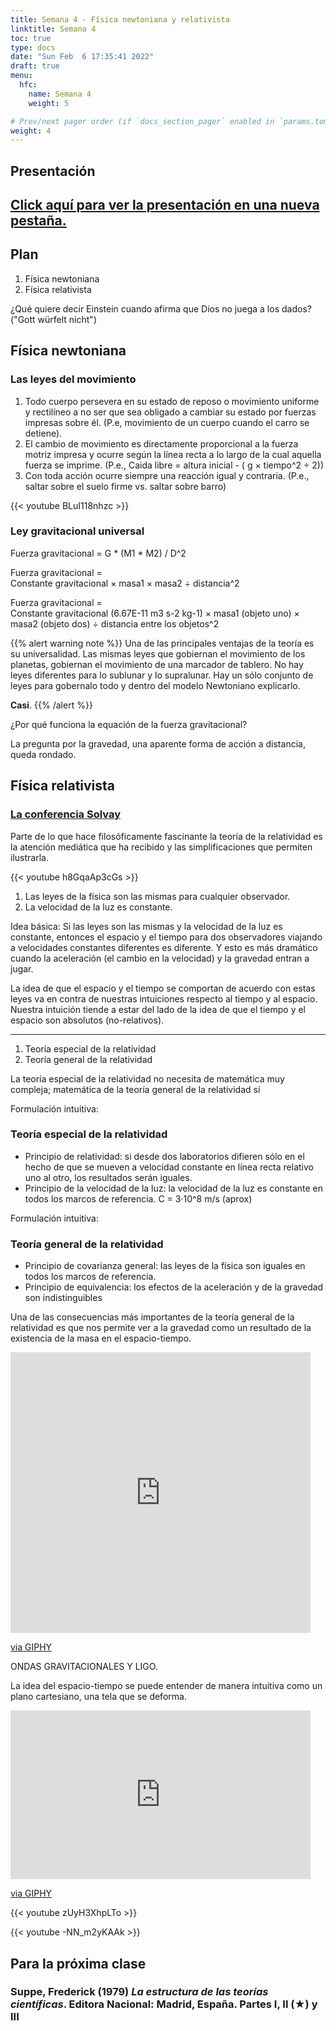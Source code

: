 ```yaml
---
title: Semana 4 - Física newtoniana y relativista
linktitle: Semana 4 
toc: true
type: docs
date: "Sun Feb  6 17:35:41 2022"
draft: true
menu:
  hfc:
    name: Semana 4
    weight: 5

# Prev/next pager order (if `docs_section_pager` enabled in `params.toml`)
weight: 4
---
```

## Presentación


<a href="https://jcunisabana.github.io/filociencia/4.html#/" target="_blank">Click aquí para ver la presentación en una nueva pestaña.</a>
---


## Plan


1.  Física newtoniana
2.  Física relativista

¿Qué quiere decir Einstein cuando afirma que Dios no juega a los dados? ("Gott würfelt nicht")

## Física newtoniana

### Las leyes del movimiento


1.  Todo cuerpo persevera en su estado de reposo o movimiento uniforme y rectilíneo a no ser que sea obligado a cambiar su estado por fuerzas impresas sobre él. (P.e, movimiento de un cuerpo cuando el carro se detiene).
2.  El cambio de movimiento es directamente proporcional a la fuerza motriz impresa y ocurre según la línea recta a lo largo de la cual aquella fuerza se imprime. (P.e., Caida libre = altura inicial - ( g × tiempo^2 ÷ 2))
3.  Con toda acción ocurre siempre una reacción igual y contraria. (P.e., saltar sobre el suelo firme vs. saltar sobre barro)

{{< youtube BLuI118nhzc >}}

### Ley gravitacional universal


Fuerza gravitacional = G * (M1 * M2) / D^2

Fuerza gravitacional =  
Constante gravitacional × masa1 × masa2 ÷ distancia^2

Fuerza gravitacional =  
Constante gravitacional (6.67E-11 m3 s-2 kg-1) × masa1 (objeto uno) × masa2 (objeto dos) ÷ distancia entre los objetos^2


{{% alert warning note %}}
Una de las principales ventajas de la teoría es su universalidad. Las mismas leyes que gobiernan el movimiento de los planetas, gobiernan el movimiento de una marcador de tablero. No hay leyes diferentes para lo sublunar y lo supralunar. Hay un sólo conjunto de leyes para gobernalo todo y dentro del modelo Newtoniano explicarlo.

**Casi**.
{{% /alert %}}

¿Por qué funciona la equación de la fuerza gravitacional?

La pregunta por la gravedad, una aparente forma de acción a distancia, queda rondado.
  


## Física relativista
### [La conferencia Solvay](https://en.wikipedia.org/wiki/Solvay_Conference)

Parte de lo que hace filosóficamente fascinante la teoría de la relatividad es la atención mediática que ha recibido y las simplificaciones que permiten ilustrarla.

{{< youtube h8GqaAp3cGs >}}

1.  Las leyes de la física son las mismas para cualquier observador.
2.  La velocidad de la luz es constante.

Idea básica: Si las leyes son las mismas y la velocidad de la luz es constante, entonces el espacio y el tiempo para dos observadores viajando a velocidades constantes diferentes es diferente. Y esto es más dramático cuando la aceleración (el cambio en la velocidad) y la gravedad entran a jugar.

La idea de que el espacio y el tiempo se comportan de acuerdo con estas leyes va en contra de nuestras intuiciones respecto al tiempo y al espacio. Nuestra intuición tiende a estar del lado de la idea de que el tiempo y el espacio son absolutos (no-relativos).

---

1.  Teoría especial de la relatividad
2.  Teoría general de la relatividad

La teoría especial de la relatividad no necesita de matemática muy compleja; matemática de la teoría general de la relatividad sí

Formulación intuitiva:

### Teoría especial de la relatividad

* Principio de relatividad: si desde dos laboratorios difieren sólo en el hecho de que se mueven a velocidad constante en línea recta relativo uno al otro, los resultados serán iguales.
* Principio de la velocidad de la luz: la velocidad de la luz es constante en todos los marcos de referencia. C = 3·10^8 m/s (aprox)

Formulación intuitiva:

### Teoría general de la relatividad

* Principio de covarianza general: las leyes de la física son iguales en todos los marcos de referencia.
* Principio de equivalencia: los efectos de la aceleración y de la gravedad son indistinguibles

Una de las consecuencias más importantes de la teoría general de la relatividad es que nos permite ver a la gravedad como un resultado de la existencia de la masa en el espacio-tiempo.

<iframe src="https://giphy.com/embed/p1aqyY6Y0g9uo" width="480" height="449" frameBorder="0" class="giphy-embed" allowFullScreen></iframe><p><a href="https://giphy.com/gifs/gustavo-loop-geometry-kidmograph-p1aqyY6Y0g9uo">via GIPHY</a></p>
  
ONDAS GRAVITACIONALES Y LIGO.

La idea del espacio-tiempo se puede entender de manera intuitiva como un plano cartesiano, una tela que se deforma. 

<iframe src="https://giphy.com/embed/SVCSsoKU5v6ZJLk07n" width="480" height="270" frameBorder="0" class="giphy-embed" allowFullScreen></iframe><p><a href="https://giphy.com/gifs/black-blackhole-switchmedia-SVCSsoKU5v6ZJLk07n">via GIPHY</a></p>


{{< youtube zUyH3XhpLTo >}}



{{< youtube -NN_m2yKAAk >}}



## Para la próxima clase

### Suppe, Frederick (1979) _La estructura de las teorías científicas_. Editora Nacional: Madrid, España. Partes I, II (★) y III
